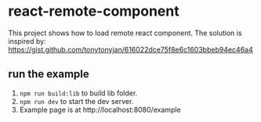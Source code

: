 # react-remote-component
This project shows how to load remote react component. The solution is inspired by: https://gist.github.com/tonytonyjan/616022dce75f8e6c1603bbeb94ec46a4

## run the example
1. ```npm run build:lib``` to build lib folder.
2. ```npm run dev``` to start the dev server.
3. Example page is at http://localhost:8080/example

